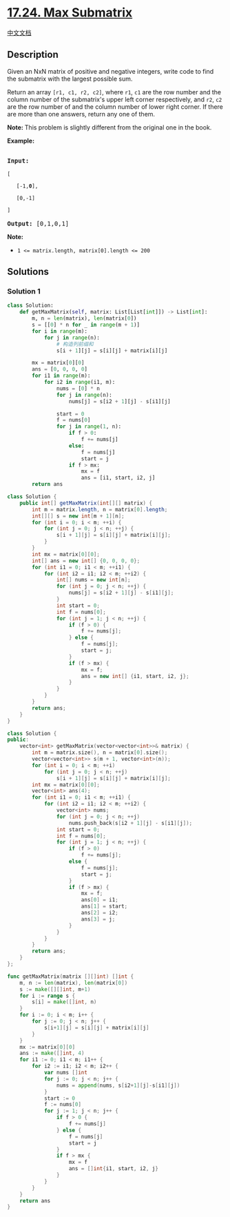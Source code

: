 # [17.24. Max Submatrix](https://leetcode.cn/problems/max-submatrix-lcci)

[中文文档](./lcci/17.24.Max%20Submatrix/README.md)

## Description

<p>Given an NxN matrix of positive and negative integers, write code to find the submatrix with the largest possible sum.</p>

<p>Return an array&nbsp;<code>[r1, c1, r2, c2]</code>, where&nbsp;<code>r1</code>, <code>c1</code> are the row number and the column number of the submatrix&#39;s upper left corner respectively, and&nbsp;<code>r2</code>, <code>c2</code> are the row number of and the column number of lower right corner. If there are more than one answers, return any one of them.</p>

<p><b>Note:&nbsp;</b>This problem is slightly different from the original one in the book.</p>

<p><strong>Example:</strong></p>

<pre>

<strong>Input:

</strong><code>[

&nbsp;  [-1,<strong>0</strong>],

&nbsp;  [0,-1]

]</code>

<strong>Output: </strong>[0,1,0,1]</pre>

<p><strong>Note: </strong></p>

<ul>
	<li><code>1 &lt;= matrix.length, matrix[0].length &lt;= 200</code></li>
</ul>

## Solutions

### Solution 1

<!-- tabs:start -->

```python
class Solution:
    def getMaxMatrix(self, matrix: List[List[int]]) -> List[int]:
        m, n = len(matrix), len(matrix[0])
        s = [[0] * n for _ in range(m + 1)]
        for i in range(m):
            for j in range(n):
                # 构造列前缀和
                s[i + 1][j] = s[i][j] + matrix[i][j]

        mx = matrix[0][0]
        ans = [0, 0, 0, 0]
        for i1 in range(m):
            for i2 in range(i1, m):
                nums = [0] * n
                for j in range(n):
                    nums[j] = s[i2 + 1][j] - s[i1][j]

                start = 0
                f = nums[0]
                for j in range(1, n):
                    if f > 0:
                        f += nums[j]
                    else:
                        f = nums[j]
                        start = j
                    if f > mx:
                        mx = f
                        ans = [i1, start, i2, j]
        return ans
```

```java
class Solution {
    public int[] getMaxMatrix(int[][] matrix) {
        int m = matrix.length, n = matrix[0].length;
        int[][] s = new int[m + 1][n];
        for (int i = 0; i < m; ++i) {
            for (int j = 0; j < n; ++j) {
                s[i + 1][j] = s[i][j] + matrix[i][j];
            }
        }
        int mx = matrix[0][0];
        int[] ans = new int[] {0, 0, 0, 0};
        for (int i1 = 0; i1 < m; ++i1) {
            for (int i2 = i1; i2 < m; ++i2) {
                int[] nums = new int[n];
                for (int j = 0; j < n; ++j) {
                    nums[j] = s[i2 + 1][j] - s[i1][j];
                }
                int start = 0;
                int f = nums[0];
                for (int j = 1; j < n; ++j) {
                    if (f > 0) {
                        f += nums[j];
                    } else {
                        f = nums[j];
                        start = j;
                    }
                    if (f > mx) {
                        mx = f;
                        ans = new int[] {i1, start, i2, j};
                    }
                }
            }
        }
        return ans;
    }
}
```

```cpp
class Solution {
public:
    vector<int> getMaxMatrix(vector<vector<int>>& matrix) {
        int m = matrix.size(), n = matrix[0].size();
        vector<vector<int>> s(m + 1, vector<int>(n));
        for (int i = 0; i < m; ++i)
            for (int j = 0; j < n; ++j)
                s[i + 1][j] = s[i][j] + matrix[i][j];
        int mx = matrix[0][0];
        vector<int> ans(4);
        for (int i1 = 0; i1 < m; ++i1) {
            for (int i2 = i1; i2 < m; ++i2) {
                vector<int> nums;
                for (int j = 0; j < n; ++j)
                    nums.push_back(s[i2 + 1][j] - s[i1][j]);
                int start = 0;
                int f = nums[0];
                for (int j = 1; j < n; ++j) {
                    if (f > 0)
                        f += nums[j];
                    else {
                        f = nums[j];
                        start = j;
                    }
                    if (f > mx) {
                        mx = f;
                        ans[0] = i1;
                        ans[1] = start;
                        ans[2] = i2;
                        ans[3] = j;
                    }
                }
            }
        }
        return ans;
    }
};
```

```go
func getMaxMatrix(matrix [][]int) []int {
	m, n := len(matrix), len(matrix[0])
	s := make([][]int, m+1)
	for i := range s {
		s[i] = make([]int, n)
	}
	for i := 0; i < m; i++ {
		for j := 0; j < n; j++ {
			s[i+1][j] = s[i][j] + matrix[i][j]
		}
	}
	mx := matrix[0][0]
	ans := make([]int, 4)
	for i1 := 0; i1 < m; i1++ {
		for i2 := i1; i2 < m; i2++ {
			var nums []int
			for j := 0; j < n; j++ {
				nums = append(nums, s[i2+1][j]-s[i1][j])
			}
			start := 0
			f := nums[0]
			for j := 1; j < n; j++ {
				if f > 0 {
					f += nums[j]
				} else {
					f = nums[j]
					start = j
				}
				if f > mx {
					mx = f
					ans = []int{i1, start, i2, j}
				}
			}
		}
	}
	return ans
}
```

<!-- tabs:end -->

<!-- end -->
